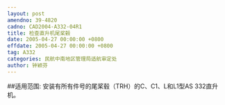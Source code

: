 ```yaml
---
layout: post
amendno: 39-4820
cadno: CAD2004-A332-04R1
title: 检查直升机尾桨毂
date: 2005-04-27 00:00:00 +0800
effdate: 2005-04-27 00:00:00 +0800
tag: A332
categories: 民航中南地区管理局适航审定处
author: 钟颖芬
---
```


##适用范围:
安装有所有件号的尾桨毂（TRH）的C、C1、L和L1型AS 332直升机。

